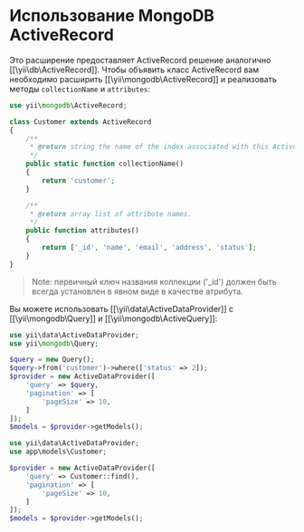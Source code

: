 Использование MongoDB ActiveRecord
==============================

Это расширение предоставляет ActiveRecord решение аналогично [[\yii\db\ActiveRecord]].
Чтобы объявить класс ActiveRecord вам необходимо расширить [[\yii\mongodb\ActiveRecord]] и реализовать методы `collectionName` и `attributes`:

```php
use yii\mongodb\ActiveRecord;

class Customer extends ActiveRecord
{
    /**
     * @return string the name of the index associated with this ActiveRecord class.
     */
    public static function collectionName()
    {
        return 'customer';
    }

    /**
     * @return array list of attribute names.
     */
    public function attributes()
    {
        return ['_id', 'name', 'email', 'address', 'status'];
    }
}
```

> Note: первичный ключ названия коллекции ('_id') должен быть всегда установлен в явном виде в качестве атрибута.

Вы можете использовать [[\yii\data\ActiveDataProvider]] с [[\yii\mongodb\Query]] и [[\yii\mongodb\ActiveQuery]]:

```php
use yii\data\ActiveDataProvider;
use yii\mongodb\Query;

$query = new Query();
$query->from('customer')->where(['status' => 2]);
$provider = new ActiveDataProvider([
    'query' => $query,
    'pagination' => [
        'pageSize' => 10,
    ]
]);
$models = $provider->getModels();
```

```php
use yii\data\ActiveDataProvider;
use app\models\Customer;

$provider = new ActiveDataProvider([
    'query' => Customer::find(),
    'pagination' => [
        'pageSize' => 10,
    ]
]);
$models = $provider->getModels();
```
